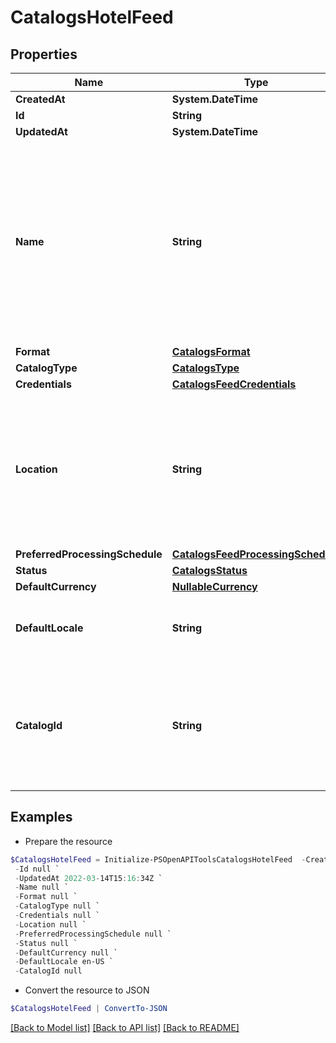 # CatalogsHotelFeed
## Properties

Name | Type | Description | Notes
------------ | ------------- | ------------- | -------------
**CreatedAt** | **System.DateTime** |  | [optional] 
**Id** | **String** |  | [optional] 
**UpdatedAt** | **System.DateTime** |  | [optional] 
**Name** | **String** | A human-friendly name associated to a given feed. This value is currently nullable due to historical reasons. It is expected to become non-nullable in the future. | 
**Format** | [**CatalogsFormat**](CatalogsFormat.md) |  | 
**CatalogType** | [**CatalogsType**](CatalogsType.md) |  | 
**Credentials** | [**CatalogsFeedCredentials**](CatalogsFeedCredentials.md) |  | 
**Location** | **String** | The URL where a feed is available for download. This URL is what Pinterest will use to download a feed for processing. | 
**PreferredProcessingSchedule** | [**CatalogsFeedProcessingSchedule**](CatalogsFeedProcessingSchedule.md) |  | 
**Status** | [**CatalogsStatus**](CatalogsStatus.md) |  | 
**DefaultCurrency** | [**NullableCurrency**](NullableCurrency.md) |  | 
**DefaultLocale** | **String** | The locale used within a feed for product descriptions. | 
**CatalogId** | **String** | Catalog id pertaining to the feed. If not provided, feed will use a default catalog based on type. | 

## Examples

- Prepare the resource
```powershell
$CatalogsHotelFeed = Initialize-PSOpenAPIToolsCatalogsHotelFeed  -CreatedAt 2022-03-14T15:15:22Z `
 -Id null `
 -UpdatedAt 2022-03-14T15:16:34Z `
 -Name null `
 -Format null `
 -CatalogType null `
 -Credentials null `
 -Location null `
 -PreferredProcessingSchedule null `
 -Status null `
 -DefaultCurrency null `
 -DefaultLocale en-US `
 -CatalogId null
```

- Convert the resource to JSON
```powershell
$CatalogsHotelFeed | ConvertTo-JSON
```

[[Back to Model list]](../README.md#documentation-for-models) [[Back to API list]](../README.md#documentation-for-api-endpoints) [[Back to README]](../README.md)


